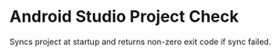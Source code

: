 # Android Studio Project Check

Syncs project at startup and returns non-zero exit code if sync failed.